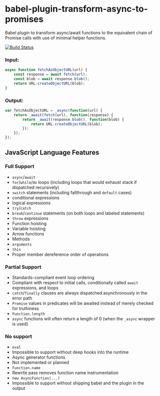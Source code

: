 babel-plugin-transform-async-to-promises
========================================

Babel plugin to transform async/await functions to the equivalent chain of Promise calls with use of minimal helper functions.

[![Build Status](https://travis-ci.org/rpetrich/babel-plugin-transform-async-to-promises.svg?branch=master)](https://travis-ci.org/rpetrich/babel-plugin-transform-async-to-promises)

### Input:

```javascript
async function fetchAsObjectURL(url) {
    const response = await fetch(url);
    const blob = await response.blob();
    return URL.createObjectURL(blob);
}
```

### Output:

```javascript
var fetchAsObjectURL = _async(function(url) {
	return _await(fetch(url), function(response) {
		return _await(response.blob(), function(blob) {
			return URL.createObjectURL(blob);
		});
	});
});
```

## JavaScript Language Features

### Full Support
- `async`/`await`
- `for`/`while`/`do` loops (including loops that would exhaust stack if dispatched recursively)
- `switch` statements (including fallthrough and `default` cases)
- conditional expressions
- logical expressions
- `try`/`catch`
- `break`/`continue` statements (on both loops and labeled statements)
- `throw` expressions
- Function hoisting
- Variable hoisting
- Arrow functions
- Methods
- `arguments`
- `this`
- Proper member dereference order of operations

### Partial Support
- Standards-compliant event loop ordering
 - Compliant with respect to initial calls, conditionally called `await` expressions, and loops
 - `catch`/`finally` clauses are always dispatched asynchronously in the error path
 - `Promise` values in predicates will be awaited instead of merely checked for truthiness
- `Function.length`
 - `async` functions will often return a length of 0 (when the `_async` wrapper is used)

### No support
- `eval`
 - Impossible to support without deep hooks into the runtime
- Async generator functions
 - Not implemented or planned
- `Function.name`
 - Rewrite pass removes function name instrumentation
- `new AsyncFunction(...)`
 - Impossible to support without shipping babel and the plugin in the output
